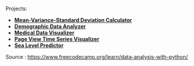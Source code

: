 
Projects:
  - **[Mean-Variance-Standard Deviation Calculator](https://github.com/GBlanch/fCC-Data-Analysis-with-Python-Certification/tree/main/0.mvsd.calc)**
  - **[Demographic Data Analyzer](https://github.com/GBlanch/fCC-Data-Analysis-with-Python-Certification/tree/main/1.demographic_analyzer)**
  - **[Medical Data Visualizer](https://github.com/GBlanch/fCC-Data-Analysis-with-Python-Certification/tree/main/2.med_data_visual)**
  - **[Page View Time Series Visualizer](https://github.com/GBlanch/fCC-Data-Analysis-with-Python-Certification/tree/main/3.page_time_series_visual)**
  - **[Sea Level Predictor](https://github.com/GBlanch/fCC-Data-Analysis-with-Python-Certification/blob/main/4.sea_level_predictor/README.md)**

Source :  https://www.freecodecamp.org/learn/data-analysis-with-python/
